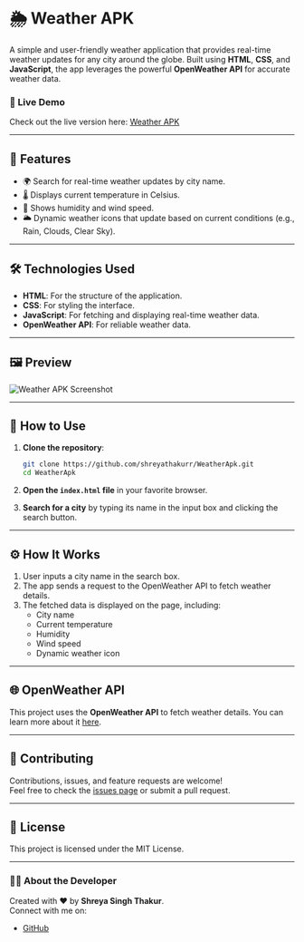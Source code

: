 # 🌦️ Weather APK  

A simple and user-friendly weather application that provides real-time weather updates for any city around the globe. Built using **HTML**, **CSS**, and **JavaScript**, the app leverages the powerful **OpenWeather API** for accurate weather data.  

### 🚀 Live Demo  
Check out the live version here: [Weather APK](https://shreyathakurr.github.io/WeatherApk/)  

---

## 🌟 Features  
- 🌍 Search for real-time weather updates by city name.  
- 🌡️ Displays current temperature in Celsius.  
- 💨 Shows humidity and wind speed.  
- 🌥️ Dynamic weather icons that update based on current conditions (e.g., Rain, Clouds, Clear Sky).  

---

## 🛠️ Technologies Used  
- **HTML**: For the structure of the application.  
- **CSS**: For styling the interface.  
- **JavaScript**: For fetching and displaying real-time weather data.  
- **OpenWeather API**: For reliable weather data.  

---

## 🖼️ Preview  
![Weather APK Screenshot](https://via.placeholder.com/800x400?text=Preview+Coming+Soon)  


---

## 📖 How to Use  

1. **Clone the repository**:  
   ```bash
   git clone https://github.com/shreyathakurr/WeatherApk.git
   cd WeatherApk
   ```  

2. **Open the `index.html` file** in your favorite browser.  

3. **Search for a city** by typing its name in the input box and clicking the search button.  

---

## ⚙️ How It Works  
1. User inputs a city name in the search box.  
2. The app sends a request to the OpenWeather API to fetch weather details.  
3. The fetched data is displayed on the page, including:  
   - City name  
   - Current temperature  
   - Humidity  
   - Wind speed  
   - Dynamic weather icon  

---

## 🌐 OpenWeather API  
This project uses the **OpenWeather API** to fetch weather details. You can learn more about it [here](https://openweathermap.org/api).  

---

## 🤝 Contributing  
Contributions, issues, and feature requests are welcome!  
Feel free to check the [issues page](#) or submit a pull request.  

---

## 📝 License  
This project is licensed under the MIT License.  

--- 

### 👩‍💻 About the Developer  
Created with ❤️ by **Shreya Singh Thakur**.  
Connect with me on:  
- [GitHub](https://github.com/shreyathakurr)  

